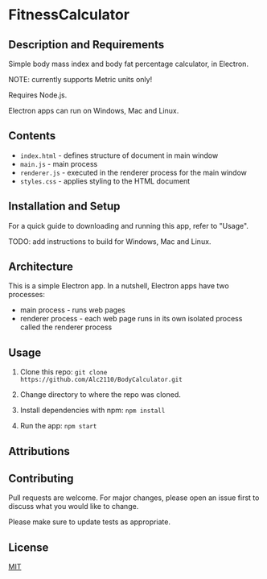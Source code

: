 # FitnessCalculator

## Description and Requirements
Simple body mass index and body fat percentage calculator, in Electron.

NOTE: currently supports Metric units only!

Requires Node.js.

Electron apps can run on Windows, Mac and Linux.

## Contents
* `index.html` - defines structure of document in main window
* `main.js` - main process
* `renderer.js` - executed in the renderer process for the main window
* `styles.css` - applies styling to the HTML document

## Installation and Setup
For a quick guide to downloading and running this app, refer to "Usage".

TODO: add instructions to build for Windows, Mac and Linux.

## Architecture
This is a simple Electron app. In a nutshell, Electron apps have two processes:
* main process - runs web pages
* renderer process - each web page runs in its own isolated process called the renderer process

## Usage
1. Clone this repo:
`git clone https://github.com/Alc2110/BodyCalculator.git`

2. Change directory to where the repo was cloned.

3. Install dependencies with npm: `npm install`

4. Run the app: `npm start`

## Attributions

## Contributing
Pull requests are welcome. For major changes, please open an issue first to discuss what you would like to change.

Please make sure to update tests as appropriate.

## License
[MIT](https://choosealicense.com/licenses/mit/)
